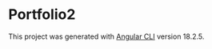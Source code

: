 # Portfolio2

This project was generated with [Angular CLI](https://github.com/angular/angular-cli) version 18.2.5.

